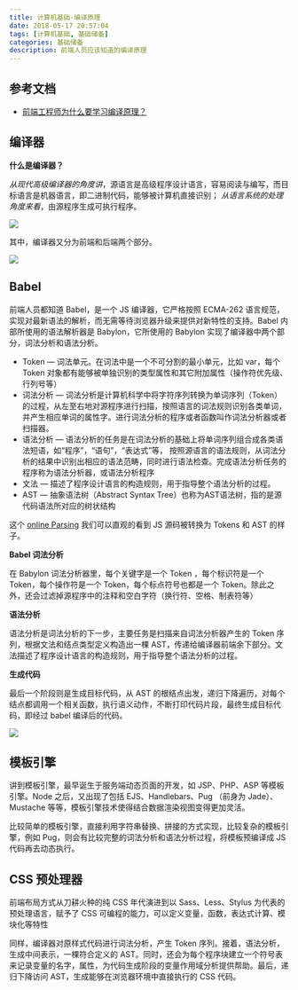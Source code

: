 ```yaml
---
title: 计算机基础-编译原理
date: 2018-05-17 20:57:04
tags: [计算机基础, 基础储备]
categories: 基础储备
description: 前端人员应该知道的编译原理
---
```

<!-- more -->

## 参考文档

- [前端工程师为什么要学习编译原理？](https://zhuanlan.zhihu.com/p/31096468)

## 编译器

**什么是编译器？**

*从现代高级编译器的角度讲*，源语言是高级程序设计语言，容易阅读与编写，而目标语言是机器语言，即二进制代码，能够被计算机直接识别；
*从语言系统的处理角度来看*，由源程序生成可执行程序。

![](https://pic4.zhimg.com/80/v2-562a1bd22c3ba902661ef49e04b7bc0d_hd.jpg)

其中，编译器又分为前端和后端两个部分。

![](http://picture-market.oss-cn-beijing.aliyuncs.com/18-5-17/59817538.jpg)

## Babel

前端人员都知道 Babel，是一个 JS 编译器，它严格按照 ECMA-262 语言规范，实现对最新语法的解析，而无需等待浏览器升级来提供对新特性的支持。Babel 内部所使用的语法解析器是 Babylon，它所使用的 Babylon 实现了编译器中两个部分，词法分析和语法分析。

- Token — 词法单元。在词法中是一个不可分割的最小单元，比如 var，每个 Token 对象都有能够被单独识别的类型属性和其它附加属性（操作符优先级、行列号等）  
- 词法分析 — 词法分析是计算机科学中将字符序列转换为单词序列（Token）的过程，从左至右地对源程序进行扫描，按照语言的词法规则识别各类单词，并产生相应单词的属性字。进行词法分析的程序或者函数叫作词法分析器或者扫描器。  
- 语法分析 — 语法分析的任务是在词法分析的基础上将单词序列组合成各类语法短语，如“程序”，“语句”，“表达式”等， 按照源语言的语法规则，从词法分析的结果中识别出相应的语法范畴，同时进行语法检查。完成语法分析任务的程序称为语法分析器，或语法分析程序
- 文法 — 描述了程序设计语言的构造规则，用于指导整个语法分析的过程。
- AST — 抽象语法树（Abstract Syntax Tree）也称为AST语法树，指的是源代码语法所对应的树状结构

这个 [online Parsing](http://esprima.org/demo/parse.html) 我们可以直观的看到 JS 源码被转换为 Tokens 和 AST 的样子。

**Babel 词法分析**

在 Babylon 词法分析器里，每个关键字是一个 Token ，每个标识符是一个 Token，每个操作符是一个 Token，每个标点符号也都是一个 Token。除此之外，还会过滤掉源程序中的注释和空白字符（换行符、空格、制表符等）

**语法分析**

语法分析是词法分析的下一步，主要任务是扫描来自词法分析器产生的 Token 序列，根据文法和结点类型定义构造出一棵 AST，传递给编译器前端余下部分。文法描述了程序设计语言的构造规则，用于指导整个语法分析的过程。

**生成代码**

最后一个阶段则是生成目标代码，从 AST 的根结点出发，递归下降遍历，对每个结点都调用一个相关函数，执行语义动作，不断打印代码片段，最终生成目标代码，即经过 babel 编译后的代码。

![](http://picture-market.oss-cn-beijing.aliyuncs.com/18-5-21/27675829.jpg)

## 模板引擎

讲到模板引擎，最早诞生于服务端动态页面的开发，如 JSP、PHP、ASP 等模板引擎。Node 之后，又出现了包括 EJS、Handlebars、Pug （前身为 Jade）、Mustache 等等，模板引擎技术使得结合数据渲染视图变得更加灵活。

比较简单的模板引擎，直接利用字符串替换、拼接的方式实现，比较复杂的模板引擎，例如 Pug，则会有比较完整的词法分析和语法分析过程，将模板预编译成 JS 代码再去动态执行。

## CSS 预处理器

前端布局方式从刀耕火种的纯 CSS 年代演进到以 Sass、Less、Stylus 为代表的预处理语言，赋予了 CSS 可编程的能力，可以定义变量，函数，表达式计算、模块化等特性

同样，编译器对原样式代码进行词法分析，产生 Token 序列。接着，语法分析，生成中间表示，一棵符合定义的 AST。同时，还会为每个程序块建立一个符号表来记录变量的名字，属性，为代码生成阶段的变量作用域分析提供帮助。最后，递归下降访问 AST，生成能够在浏览器环境中直接执行的 CSS 代码。